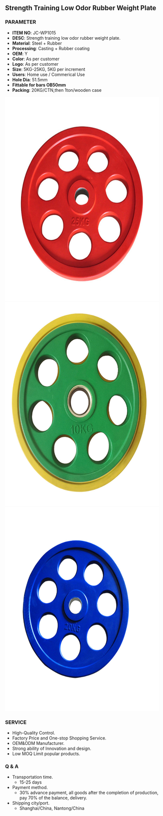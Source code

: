 ## Strength Training Low Odor Rubber Weight Plate

### PARAMETER 
* **ITEM NO**: JC-WP1015
* **DESC**: Strength training low odor rubber weight plate.
* **Material**: Steel + Rubber
* **Processing**: Casting + Rubber coating
* **OEM**: Y
* **Color**: As per customer
* **Logo**: As per customer
* **Size**: 5KG-25KG, 5KG per increment
* **Users**: Home use / Commerical Use
* **Hole Dia**: 51.5mm
* **Fittable for bars OB50mm**
* **Packing**: 20KG/CTN,then 1ton/wooden case

<img src="/imgs/WP/JC-WP1015/colorful_low_odor_rubber_weight_plates_red.jpg" width="666px" height="666px" />
<img src="/imgs/WP/JC-WP1015/colorful_low_odor_rubber_weight_plates_green.jpg" width="666px" height="666px" />
<img src="/imgs/WP/JC-WP1015/colorful_low_odor_rubber_weight_plates_blue.jpg" width="666px" height="666px" />

### SERVICE
* High-Quality Control.
* Factory Price and One-stop Shopping Service.
* OEM&ODM Manufacturer.
* Strong ability of Innovation and design.
* Low MOQ Limit popular products.

### Q & A
* Transportation time.
    * 15-25 days
* Payment method.
    * 30% advance payment, all goods after the completion of production, pay 70% of the balance, delivery.
* Shipping city/port.
    * Shanghai/China, Nantong/China